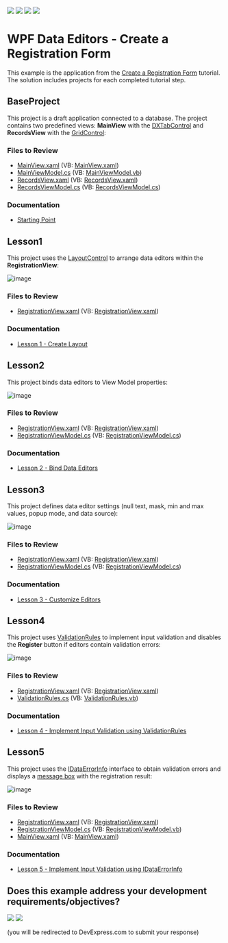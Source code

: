<!-- default badges list -->
![](https://img.shields.io/endpoint?url=https://codecentral.devexpress.com/api/v1/VersionRange/128644289/24.2.1%2B)
[![](https://img.shields.io/badge/Open_in_DevExpress_Support_Center-FF7200?style=flat-square&logo=DevExpress&logoColor=white)](https://supportcenter.devexpress.com/ticket/details/E4575)
[![](https://img.shields.io/badge/📖_How_to_use_DevExpress_Examples-e9f6fc?style=flat-square)](https://docs.devexpress.com/GeneralInformation/403183)
[![](https://img.shields.io/badge/💬_Leave_Feedback-feecdd?style=flat-square)](#does-this-example-address-your-development-requirementsobjectives)
<!-- default badges end -->

# WPF Data Editors - Create a Registration Form

This example is the application from the [Create a Registration Form](https://docs.devexpress.com/WPF/17675/controls-and-libraries/data-editors/getting-started/how-to-create-a-registration-form) tutorial. The solution includes projects for each completed tutorial step.

## BaseProject

This project is a draft application connected to a database. The project contains two predefined views: **MainView** with the [DXTabControl](https://docs.devexpress.com/WPF/DevExpress.Xpf.Core.DXTabControl) and **RecordsView** with the [GridControl](https://docs.devexpress.com/WPF/DevExpress.Xpf.Grid.GridControl):

### Files to Review

* [MainView.xaml](./CS/RegistrationForm.BaseProject/View/MainView.xaml) (VB: [MainView.xaml](./VB/RegistrationForm.BaseProject/View/MainView.xaml))
* [MainViewModel.cs](./CS/RegistrationForm.BaseProject/ViewModel/MainViewModel.cs) (VB: [MainViewModel.vb](./VB/RegistrationForm.BaseProject/ViewModel/MainViewModel.vb))
* [RecordsView.xaml](./CS/RegistrationForm.BaseProject/View/RecordsView.xaml) (VB: [RecordsView.xaml](./VB/RegistrationForm.BaseProject/View/RecordsView.xaml))
* [RecordsViewModel.cs](./CS/RegistrationForm.BaseProject/ViewModel/RecordsViewModel.cs) (VB: [RecordsViewModel.cs](./CS/RegistrationForm.BaseProject/ViewModel/RecordsViewModel.cs))

### Documentation

* [Starting Point](https://docs.devexpress.com/WPF/17676/controls-and-libraries/data-editors/getting-started/how-to-create-a-registration-form/starting-point)

## Lesson1

This project uses the [LayoutControl](https://docs.devexpress.com/WPF/DevExpress.Xpf.LayoutControl.LayoutControl) to arrange data editors within the **RegistrationView**:

![image](https://user-images.githubusercontent.com/65009440/226887933-cb473803-3931-423a-b3f0-1b46ccff0043.png)

### Files to Review

* [RegistrationView.xaml](./CS/RegistrationForm.Lesson1/View/RegistrationView.xaml) (VB: [RegistrationView.xaml](./VB/RegistrationForm.Lesson1/View/RegistrationView.xaml))

### Documentation

* [Lesson 1 - Create Layout](https://docs.devexpress.com/WPF/17677/controls-and-libraries/data-editors/getting-started/how-to-create-a-registration-form/lesson-1-create-layout)

## Lesson2

This project binds data editors to View Model properties:

![image](https://user-images.githubusercontent.com/65009440/226891620-ca537443-6c9f-4430-bb56-4efec69eb25c.png)

### Files to Review

* [RegistrationView.xaml](./CS/RegistrationForm.Lesson2/View/RegistrationView.xaml) (VB: [RegistrationView.xaml](./VB/RegistrationForm.Lesson2/View/RegistrationView.xaml))
* [RegistrationViewModel.cs](./CS/RegistrationForm.Lesson2/ViewModel/RegistrationViewModel.cs) (VB: [RegistrationViewModel.cs](./CS/RegistrationForm.Lesson2/ViewModel/RegistrationViewModel.cs))

### Documentation

* [Lesson 2 - Bind Data Editors](https://docs.devexpress.com/WPF/17689/controls-and-libraries/data-editors/getting-started/how-to-create-a-registration-form/lesson-2-bind-data-editors)

## Lesson3

This project defines data editor settings (null text, mask, min and max values, popup mode, and data source):

![image](https://user-images.githubusercontent.com/65009440/226893095-3ea7bad1-56a8-45b9-a39e-8fd72c5e0373.png)

### Files to Review

* [RegistrationView.xaml](./CS/RegistrationForm.Lesson3/View/RegistrationView.xaml) (VB: [RegistrationView.xaml](./VB/RegistrationForm.Lesson3/View/RegistrationView.xaml))
* [RegistrationViewModel.cs](./CS/RegistrationForm.Lesson3/ViewModel/RegistrationViewModel.cs) (VB: [RegistrationViewModel.cs](./CS/RegistrationForm.Lesson3/ViewModel/RegistrationViewModel.cs))

### Documentation

* [Lesson 3 - Customize Editors](https://docs.devexpress.com/WPF/17690/controls-and-libraries/data-editors/getting-started/how-to-create-a-registration-form/lesson-3-customize-editors)

## Lesson4

This project uses [ValidationRules](https://learn.microsoft.com/en-us/dotnet/api/system.windows.controls.validationrule) to implement input validation and disables the **Register** button if editors contain validation errors:

![image](https://user-images.githubusercontent.com/65009440/226896243-cf9cae10-b14e-4b5f-a1ec-e40a0e224911.png)

### Files to Review

* [RegistrationView.xaml](./CS/RegistrationForm.Lesson4/View/RegistrationView.xaml) (VB: [RegistrationView.xaml](./VB/RegistrationForm.Lesson4/View/RegistrationView.xaml))
* [ValidationRules.cs](./CS/RegistrationForm.Lesson4/Common/ValidationRules.cs) (VB: [ValidationRules.vb](./VB/RegistrationForm.Lesson4/Common/ValidationRules.vb))

### Documentation

* [Lesson 4 - Implement Input Validation using ValidationRules](https://docs.devexpress.com/WPF/17693/controls-and-libraries/data-editors/getting-started/how-to-create-a-registration-form/lesson-4-implement-input-validation-using-validationrules)

## Lesson5

This project uses the [IDataErrorInfo](https://learn.microsoft.com/en-us/dotnet/api/system.componentmodel.idataerrorinfo) interface to obtain validation errors and displays a [message box](https://docs.devexpress.com/WPF/17415/mvvm-framework/services/predefined-set/message-box-services/dxmessageboxservice) with the registration result:

![image](https://user-images.githubusercontent.com/65009440/226903130-3d2362ae-b947-4fdc-84f1-eb718d364ff1.png)

### Files to Review

* [RegistrationView.xaml](./CS/RegistrationForm.Lesson5/View/RegistrationView.xaml) (VB: [RegistrationView.xaml](./VB/RegistrationForm.Lesson5/View/RegistrationView.xaml))
* [RegistrationViewModel.cs](./CS/RegistrationForm.Lesson5/ViewModel/RegistrationViewModel.cs) (VB: [RegistrationViewModel.vb](./CS/RegistrationForm.Lesson5/ViewModel/RegistrationViewModel.cs))
* [MainView.xaml](./CS/RegistrationForm.Lesson5/View/MainView.xaml) (VB: [MainView.xaml](./VB/RegistrationForm.Lesson5/View/MainView.xaml))

### Documentation

* [Lesson 5 - Implement Input Validation using IDataErrorInfo](https://docs.devexpress.com/WPF/17694/controls-and-libraries/data-editors/getting-started/how-to-create-a-registration-form/lesson-5-implement-input-validation-using-idataerrorinfo)
<!-- feedback -->
## Does this example address your development requirements/objectives?

[<img src="https://www.devexpress.com/support/examples/i/yes-button.svg"/>](https://www.devexpress.com/support/examples/survey.xml?utm_source=github&utm_campaign=wpf-data-editors-create-registration-form&~~~was_helpful=yes) [<img src="https://www.devexpress.com/support/examples/i/no-button.svg"/>](https://www.devexpress.com/support/examples/survey.xml?utm_source=github&utm_campaign=wpf-data-editors-create-registration-form&~~~was_helpful=no)

(you will be redirected to DevExpress.com to submit your response)
<!-- feedback end -->
